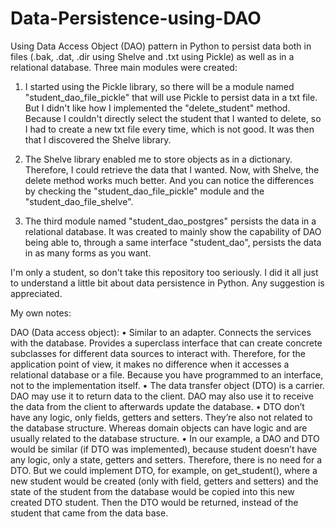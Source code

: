 # Data-Persistence-using-DAO

Using Data Access Object (DAO) pattern in Python to persist data both in files (.bak, .dat, .dir using Shelve and .txt using Pickle) as well as in a relational database. Three main modules were created:

1. I started using the Pickle library, so there will be a module named "student_dao_file_pickle" that will use Pickle to persist data in a txt file. But I didn't like how I implemented the "delete_student" method. Because I couldn't directly select the student that I wanted to delete, so I had to create a new txt file every time, which is not good. It was then that I discovered the Shelve library.

2. The Shelve library enabled me to store objects as in a dictionary. Therefore, I could retrieve the data that I wanted. Now, with Shelve, the delete method works much better. And you can notice the differences by checking the "student_dao_file_pickle" module and the "student_dao_file_shelve".

3. The third module named "student_dao_postgres" persists the data in a relational database. It was created to mainly show the capability of DAO being able to, through a same interface "student_dao", persists the data in as many forms as you want.

I'm only a student, so don't take this repository too seriously. I did it all just to understand a little bit about data persistence in Python. Any suggestion is appreciated.


My own notes:

DAO (Data access object):
•	Similar to an adapter. Connects the services with the database. Provides a superclass interface that can create concrete subclasses for different data sources to interact with. Therefore, for the application point of view, it makes no difference when it accesses a relational database or a file. Because you have programmed to an interface, not to the implementation itself.
•	The data transfer object (DTO) is a carrier. DAO may use it to return data to the client. DAO may also use it to receive the data from the client to afterwards update the database. 
•	DTO don’t have any logic, only fields, getters and setters. They’re also not related to the database structure. Whereas domain objects can have logic and are usually related to the database structure.
•	In our example, a DAO and DTO would be similar (if DTO was implemented), because student doesn’t have any logic, only a state, getters and setters. Therefore, there is no need for a DTO. But we could implement DTO, for example, on get_student(), where a new student would be created (only with field, getters and setters) and the state of the student from the database would be copied into this new created DTO student. Then the DTO would be returned, instead of the student that came from the data base.
